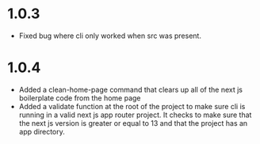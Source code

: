 # 1.0.3

- Fixed bug where cli only worked when src was present.

# 1.0.4

- Added a clean-home-page command that clears up all of the next js boilerplate
  code from the home page
- Added a validate function at the root of the project to make sure cli is running
  in a valid next js app router project. It checks to make sure that the next js version
  is greater or equal to 13 and that the project has an app directory.
